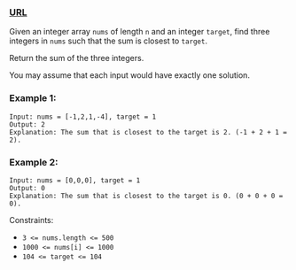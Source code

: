 ### [URL](https://leetcode.com/problems/3sum-closest/description/)

Given an integer array `nums` of length `n` and an integer `target`, find three integers in `nums` such that the sum is closest to `target`.

Return the sum of the three integers.

You may assume that each input would have exactly one solution.

### Example 1:

    Input: nums = [-1,2,1,-4], target = 1
    Output: 2
    Explanation: The sum that is closest to the target is 2. (-1 + 2 + 1 = 2).

### Example 2:

    Input: nums = [0,0,0], target = 1
    Output: 0
    Explanation: The sum that is closest to the target is 0. (0 + 0 + 0 = 0).

Constraints:

- `3 <= nums.length <= 500`
- `1000 <= nums[i] <= 1000`
- `104 <= target <= 104`

